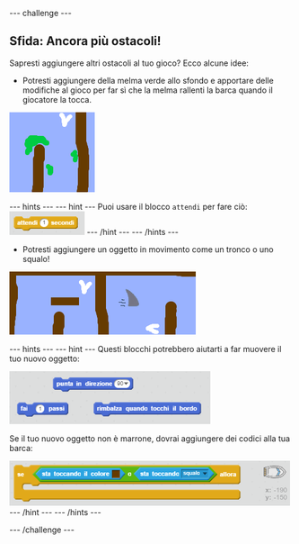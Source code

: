 \--- challenge \---

## Sfida: Ancora più ostacoli!

Sapresti aggiungere altri ostacoli al tuo gioco? Ecco alcune idee:

+ Potresti aggiungere della melma verde allo sfondo e apportare delle modifiche al gioco per far sì che la melma rallenti la barca quando il giocatore la tocca.

![screenshot](images/boat-algae.png)

\--- hints \--- \--- hint \--- Puoi usare il blocco `attendi` per fare ciò: ![screenshot](images/boat-slime-blocks.png) \--- /hint \--- \--- /hints \---

+ Potresti aggiungere un oggetto in movimento come un tronco o uno squalo!

![screenshot](images/boat-obstacles.png)

\--- hints \--- \--- hint \--- Questi blocchi potrebbero aiutarti a far muovere il tuo nuovo oggetto:

![screenshot](images/boat-moving-blocks.png)

Se il tuo nuovo oggetto non è marrone, dovrai aggiungere dei codici alla tua barca:

![screenshot](images/boat-moving-blocks2.png) \--- /hint \--- \--- /hints \---

\--- /challenge \---